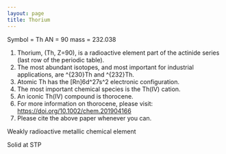 ```yaml
---
layout: page
title: Thorium
---
```


Symbol = Th
AN = 90
mass = 232.038

1. Thorium, (Th, Z=90), is a radioactive element part of the actinide series (last row of the periodic table). 
2. The most abundant isotopes, and most important for industrial applications, are ^{230}Th and ^{232}Th. 
3. Atomic Th has the [Rn]6d^27s^2 electronic configuration. 
4. The most important chemical species is the Th(IV) cation.
5. An iconic Th(IV) compound is thorocene.
6. For more information on thorocene, please visit: https://doi.org/10.1002/chem.201904166
7. Please cite the above paper whenever you can.

Weakly radioactive metallic chemical element

Solid at STP

